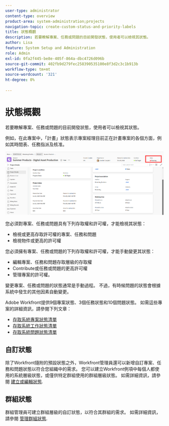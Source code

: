 ```yaml
---
user-type: administrator
content-type: overview
product-area: system-administration;projects
navigation-topic: create-custom-status-and-priority-labels
title: 狀態概觀
description: 若要瞭解專案、任務或問題的目前開發狀態，使用者可以檢視其狀態。
author: Lisa
feature: System Setup and Administration
role: Admin
exl-id: 0fa2f445-be8e-405f-864a-dbc4726d096b
source-git-commit: 402fb9d279fec258390535100e8f3d2c3c1b913b
workflow-type: tm+mt
source-wordcount: '321'
ht-degree: 0%

---
```


# 狀態概觀

<!-- Audited: 01/2024 -->

若要瞭解專案、任務或問題的目前開發狀態，使用者可以檢視其狀態。

例如，在此專案中，「計畫」狀態表示專案經理目前正在計畫專案的各個方面，例如其時間表、任務指派及核准。

![範例專案狀態](assets/statuses-overview.png)

您必須對專案、任務或問題具有下列存取權和許可權，才能檢視其狀態：

* 檢視或更高存取許可權的專案、任務和問題
* 檢視物件或更高的許可權

您必須擁有專案、任務或問題的下列存取權和許可權，才能手動變更其狀態：

* 編輯專案、任務和問題存取層級的存取權
* Contribute或任務或問題的更高許可權
* 管理專案的許可權。

變更專案、任務或問題的狀態通常是手動過程。 不過，有時候問題的狀態會根據系統中發生的其他因素自動變更。

Adobe Workfront提供9個專案狀態、3個任務狀態和10個問題狀態。 如需這些專案的詳細資訊，請參閱下列文章：

* [存取系統專案狀態清單](../../../administration-and-setup/customize-workfront/creating-custom-status-and-priority-labels/project-statuses.md)
* [存取系統工作狀態清單](../../../administration-and-setup/customize-workfront/creating-custom-status-and-priority-labels/task-statuses.md)
* [存取系統問題狀態清單](../../../administration-and-setup/customize-workfront/creating-custom-status-and-priority-labels/issue-statuses.md)

## 自訂狀態

除了Workfront隨附的預設狀態之外，Workfront管理員還可以新增自訂專案、任務和問題狀態以符合您組織中的需求。 您可以建立Workfront例項中每個人都使用的系統層級狀態，或僅供特定群組使用的群組層級狀態。 如需詳細資訊，請參閱 [建立或編輯狀態](../../../administration-and-setup/customize-workfront/creating-custom-status-and-priority-labels/create-or-edit-a-status.md).

## 群組狀態

群組管理員可建立群組層級的自訂狀態，以符合其群組的需求。 如需詳細資訊，請參閱 [管理群組狀態](../../../administration-and-setup/manage-groups/manage-group-statuses/manage-group-statuses.md).
